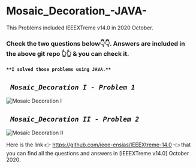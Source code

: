# Mosaic_Decoration_-JAVA-
This Problems included IEEEXTreme v14.0 in 2020 October.

### Check the two questions below👇👇. Answers are included in the above git repo 👆👆 & you can check it. 
#### `**I solved those problems using JAVA.**`

## **_` Mosaic_Decoration I - Problem 1`_**
![Mosaic Decoration I](https://user-images.githubusercontent.com/50858291/125176923-3f4a4080-e1f5-11eb-8875-23094dea4ecb.png)

## **_` Mosaic_Decoration II - Problem 2`_**
![Mosaic Decoration II](https://user-images.githubusercontent.com/50858291/125176926-42453100-e1f5-11eb-9c0e-79bf5557603d.png)

Here is the link 👉 https://github.com/ieee-ensias/IEEEXtreme-14.0 👈 that you can find all the questions and answers in [IEEEXTreme v14.0] October 2020.
